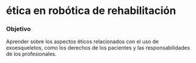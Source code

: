 # ética en robótica de rehabilitación

### Objetivo

Aprender sobre los aspectos éticos relacionados con el uso de exoesqueletos, como los derechos de los pacientes y las responsabilidades de los profesionales.